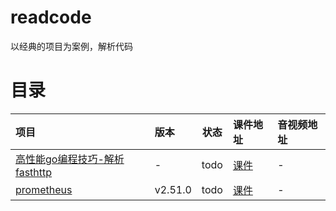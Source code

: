 # readcode
以经典的项目为案例，解析代码

# 目录
| 项目 |版本 | 状态 |课件地址 |音视频地址|
| :-----|:----| :----: |:----| :----| 
| [高性能go编程技巧-解析fasthttp](https://github.com/valyala/fasthttp) |-  | todo | [课件](fasthttp/README.md)|- |
| [prometheus](https://github.com/prometheus/prometheus) | v2.51.0| todo |[课件](prometheus/README.md) |- |


